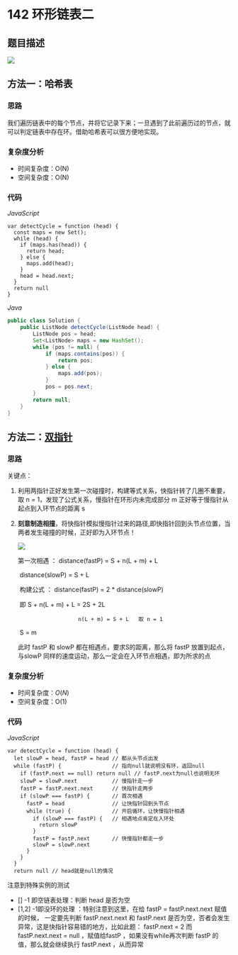 # 142 环形链表二

## 题目描述

![](https://cdn.jsdelivr.net/gh/yummy-zc/image-warehouse/images/algorithm20210220173650.png)

## 方法一：哈希表

### 思路

我们遍历链表中的每个节点，并将它记录下来；一旦遇到了此前遍历过的节点，就可以判定链表中存在环。借助哈希表可以很方便地实现。

### 复杂度分析

- 时间复杂度：O(N)
- 空间复杂度：O(N)

### 代码

*JavaScript*

```JS
var detectCycle = function (head) {
  const maps = new Set();
  while (head) {
    if (maps.has(head)) {
      return head;
    } else {
      maps.add(head);
    }
    head = head.next;
  }
  return null
}
```

*Java*

```java
public class Solution {
    public ListNode detectCycle(ListNode head) {
        ListNode pos = head;
        Set<ListNode> maps = new HashSet();
        while (pos != null) {
            if (maps.contains(pos)) {
                return pos;
            } else {
                maps.add(pos);
            }
            pos = pos.next;
        }
        return null;
    }
}
```

## 方法二：[双指针](https://leetcode-cn.com/problems/linked-list-cycle-ii/solution/141ti-de-kuo-zhan-ru-guo-lian-biao-you-huan-ru-he-/)

### 思路

关键点：

1. 利用两指针正好发生第一次碰撞时，构建等式关系，快指针转了几圈不重要，取 n = 1，发现了公式关系，慢指针在环形内未完成部分 m 正好等于慢指针从起点到入环节点的距离 s

2. **刻意制造相撞**，将快指针模拟慢指针过来的路径,即快指针回到头节点位置，当两者发生碰撞的时候，正好即为入环节点！

   ![](https://cdn.jsdelivr.net/gh/yummy-zc/image-warehouse/images/algorithmimage-20200611133105231.png)

   第一次相遇 ： distance(fastP) = S + n(L + m) + L 

   ​						distance(slowP) = S + L

   ​		构建公式 ： distance(fastP) = 2 * distance(slowP) 

   ​				 即 S + n(L + m) + L  = 2S + 2L       

     					  n(L + m) = S + L   取 n = 1

   ​							 S = m

   此时 fastP 和 slowP 都在相遇点，要求S的距离，那么将 fastP 放置到起点，与slowP 同样的速度运动，那么一定会在入环节点相遇，即为所求的点

### 复杂度分析

- 时间复杂度：*O*(*N*)
- 空间复杂度：O(1)

### 代码

*JavaScript*

```JS
var detectCycle = function (head) {
  let slowP = head, fastP = head // 都从头节点出发
  while (fastP) {                // 指向null就说明没有环，返回null
    if (fastP.next == null) return null // fastP.next为null也说明无环
    slowP = slowP.next           // 慢指针走一步
    fastP = fastP.next.next      // 快指针走两步
    if (slowP === fastP) {       // 首次相遇
      fastP = head               // 让快指针回到头节点
      while (true) {             // 开启循环，让快慢指针相遇
        if (slowP === fastP) {   // 相遇地点肯定在入环处
          return slowP
        }
        fastP = fastP.next       // 快慢指针都走一步
        slowP = slowP.next
      }
    }
  }
  return null // head就是null的情况
```

注意到特殊实例的测试

- [] -1 即空链表处理：判断 head 是否为空
- [1,2] -1即没环的处理 ：特别注意到这里，在给 fastP = fastP.next.next 赋值的时候， 一定要先判断 fastP.next.next 和 fastP.next 是否为空，否者会发生异常，这是快指针容易错的地方，比如此题： fastP.next = 2 而  fastP.next.next = null ，赋值给fastP ，如果没有while再次判断 fastP 的值，那么就会继续执行 fastP.next ，从而异常

